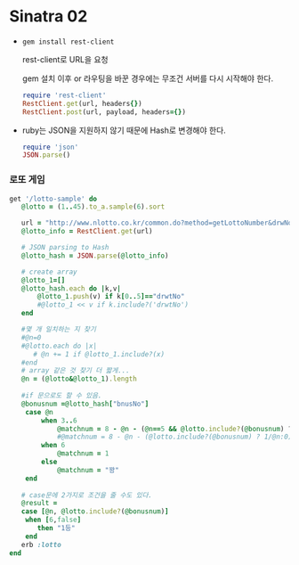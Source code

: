 # Sinatra 02

- `gem install rest-client`

  rest-client로 URL을 요청

  gem 설치 이후 or 라우팅을 바꾼 경우에는 무조건 서버를 다시 시작해야 한다.

  ```ruby
  require 'rest-client'
  RestClient.get(url, headers{})
  RestClient.post(url, payload, headers={})
  ```


- ruby는 JSON을 지원하지 않기 때문에 Hash로 변경해야 한다.

  ```ruby
  require 'json'	
  JSON.parse()
  ```



### 로또 게임 

```ruby
get '/lotto-sample' do
   @lotto = (1..45).to_a.sample(6).sort

   url = "http://www.nlotto.co.kr/common.do?method=getLottoNumber&drwNo=809"
   @lotto_info = RestClient.get(url)

   # JSON parsing to Hash
   @lotto_hash = JSON.parse(@lotto_info)

   # create array
   @lotto_1=[]
   @lotto_hash.each do |k,v|
       @lotto_1.push(v) if k[0..5]=="drwtNo"
       #@lotto_1 << v if k.include?('drwtNo')
   end

   #몇 개 일치하는 지 찾기
   #@n=0
   #@lotto.each do |x|
      # @n += 1 if @lotto_1.include?(x)
   #end
   # array 같은 것 찾기 더 짧게...
   @n = (@lotto&@lotto_1).length
 
   #if 문으로도 할 수 있음.
   @bonusnum =@lotto_hash["bnusNo"] 
    case @n 
        when 3..6
            @matchnum = 8 - @n - (@n==5 && @lotto.include?(@bonusnum) ? 1:0)
            #@matchnum = 8 - @n - (@lotto.include?(@bonusnum) ? 1/@n:0)
        when 6
            @matchnum = 1
        else
            @matchnum = "꽝"
    end    
    
   # case문에 2가지로 조건을 줄 수도 있다.
   @result = 
   case [@n, @lotto.include?(@bonusnum)]
    when [6,false]
       then "1등" 
    end
   erb :lotto
end
```